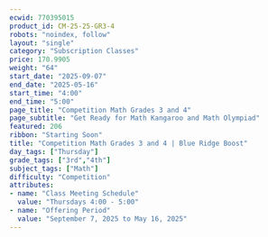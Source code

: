 ```yaml
---
ecwid: 770395015
product_id: CM-25-25-GR3-4
robots: "noindex, follow"
layout: "single"
category: "Subscription Classes"
price: 170.9905
weight: "64"
start_date: "2025-09-07"
end_date: "2025-05-16"
start_time: "4:00"
end_time: "5:00"
page_title: "Competition Math Grades 3 and 4"
page_subtitle: "Get Ready for Math Kangaroo and Math Olympiad"
featured: 206
ribbon: "Starting Soon"
title: "Competition Math Grades 3 and 4 | Blue Ridge Boost"
day_tags: ["Thursday"]
grade_tags: ["3rd","4th"]
subject_tags: ["Math"]
difficulty: "Competition"
attributes:
- name: "Class Meeting Schedule"
  value: "Thursdays 4:00 - 5:00"
- name: "Offering Period"
  value: "September 7, 2025 to May 16, 2025"
---
```

